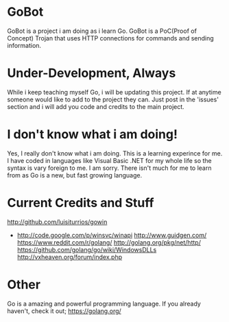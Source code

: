 # GoBot

GoBot is a project i am doing as i learn Go. GoBot is a PoC(Proof of Concept) Trojan that uses HTTP connections for commands and sending information.

# Under-Development, Always

While i keep teaching myself Go, i will be updating this project. If at anytime someone would like to add to the project they can. Just post in the 'issues' section and i will add you code and credits to the main project.

# I don't know what i am doing!

Yes, I really don't know what i am doing. This is a learning experince for me. I have coded in languages like Visual Basic .NET for my whole life so the syntax is vary foreign to me. I am sorry. There isn't much for me to learn from as Go is a new, but fast growing language.

# Current Credits and Stuff

http://github.com/luisiturrios/gowin
* http://code.google.com/p/winsvc/winapi
http://www.guidgen.com/
https://www.reddit.com/r/golang/
http://golang.org/pkg/net/http/
https://github.com/golang/go/wiki/WindowsDLLs
http://vxheaven.org/forum/index.php

# Other

Go is a amazing and powerful programming language. If you already haven't, check it out; https://golang.org/
